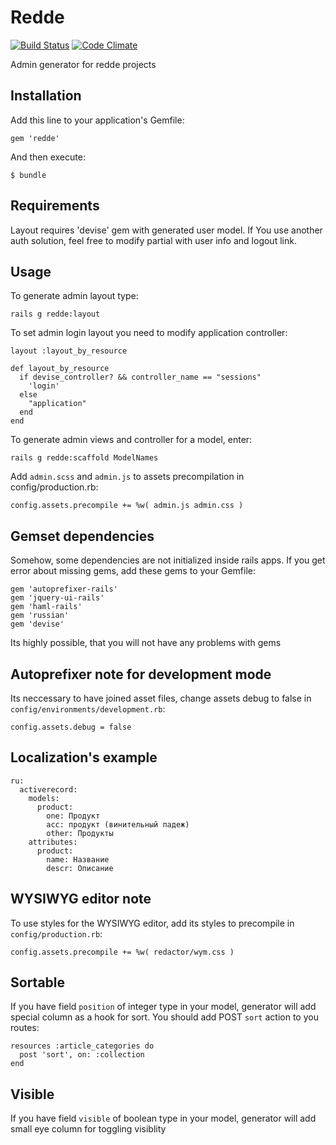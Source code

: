# Redde
[![Build Status](https://secure.travis-ci.org/redde/redde.png)](http://travis-ci.org/redde/redde)
[![Code Climate](https://codeclimate.com/github/redde/redde.png)](https://codeclimate.com/github/redde/redde)

Admin generator for redde projects

## Installation

Add this line to your application's Gemfile:

    gem 'redde'

And then execute:

    $ bundle

## Requirements

Layout requires 'devise' gem with generated user model. If You use another auth solution, feel free to modify partial with user info and logout link.

## Usage

To generate admin layout type:

    rails g redde:layout

To set admin login layout you need to modify application controller:

    layout :layout_by_resource

    def layout_by_resource
      if devise_controller? && controller_name == "sessions"
        'login'
      else
        "application"
      end
    end

To generate admin views and controller for a model, enter:
  
    rails g redde:scaffold ModelNames

Add `admin.scss` and `admin.js` to assets precompilation in config/production.rb:

    config.assets.precompile += %w( admin.js admin.css )

## Gemset dependenсies

Somehow, some dependencies are not initialized inside rails apps. If you get error about missing gems, add these gems to your Gemfile:

    gem 'autoprefixer-rails'
    gem 'jquery-ui-rails'
    gem 'haml-rails'
    gem 'russian'
    gem 'devise'
    
Its highly possible, that you will not have any problems with gems

## Autoprefixer note for development mode

Its neccessary to have joined asset files, change assets debug to false in `config/environments/development.rb`:

    config.assets.debug = false

## Localization's example

    ru:
      activerecord:
        models:
          product:
            one: Продукт
            acc: продукт (винительный падеж)
            other: Продукты
        attributes:
          product:
            name: Название
            descr: Описание

## WYSIWYG editor note

To use styles for the WYSIWYG editor, add its styles to precompile in `config/production.rb`:

    config.assets.precompile += %w( redactor/wym.css )
    
## Sortable

If you have field `position` of integer type in your model, generator will add special column as a hook for sort.
You should add POST `sort` action to you routes:

	resources :article_categories do
      post 'sort', on: :collection
    end

## Visible

If you have field `visible` of boolean type in your model, generator will add small eye column for toggling visiblity
